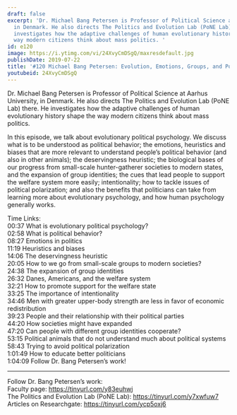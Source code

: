 ```yaml
---
draft: false
excerpt: 'Dr. Michael Bang Petersen is Professor of Political Science at Aarhus University,
  in Denmark. He also directs The Politics and Evolution Lab (PoNE Lab) there. He
  investigates how the adaptive challenges of human evolutionary history shape the
  way modern citizens think about mass politics. '
id: e120
image: https://i.ytimg.com/vi/24XvyCmDSgQ/maxresdefault.jpg
publishDate: 2019-07-22
title: '#120 Michael Bang Petersen: Evolution, Emotions, Groups, and Politics'
youtubeid: 24XvyCmDSgQ
---
```

Dr. Michael Bang Petersen is Professor of Political Science at Aarhus University, in Denmark. He also directs The Politics and Evolution Lab (PoNE Lab) there. He investigates how the adaptive challenges of human evolutionary history shape the way modern citizens think about mass politics. 

In this episode, we talk about evolutionary political psychology. We discuss what is to be understood as political behavior; the emotions, heuristics and biases that are more relevant to understand people’s political behavior (and also in other animals); the deservingness heuristic; the biological bases of our progress from small-scale hunter-gatherer societies to modern states, and the expansion of group identities; the cues that lead people to support the welfare system more easily; intentionality; how to tackle issues of political polarization; and also the benefits that politicians can take from learning more about evolutionary psychology, and how human psychology generally works.

Time Links:  
00:37  What is evolutionary political psychology?  
02:58  What is political behavior?                      
08:27  Emotions in politics                      
11:19  Heuristics and biases               
14:06  The deservingness heuristic             
20:05  How to we go from small-scale groups to modern societies?       
24:38  The expansion of group identities  
26:32  Danes, Americans, and the welfare system        
32:21  How to promote support for the welfare state        
33:25  The importance of intentionality   
34:46  Men with greater upper-body strength are less in favor of economic redistribution  
39:23  People and their relationship with their political parties  
44:20  How societies might have expanded   
47:20  Can people with different group identities cooperate?  
53:15  Political animals that do not understand much about political systems  
58:43  Trying to avoid political polarization  
1:01:49  How to educate better politicians  
1:04:09  Follow Dr. Bang Petersen’s work!    

---

Follow Dr. Bang Petersen’s work:  
Faculty page: https://tinyurl.com/y83euhwj  
The Politics and Evolution Lab (PoNE Lab): https://tinyurl.com/y7xwfuw7  
Articles on Researchgate: https://tinyurl.com/ycp5oxj6
